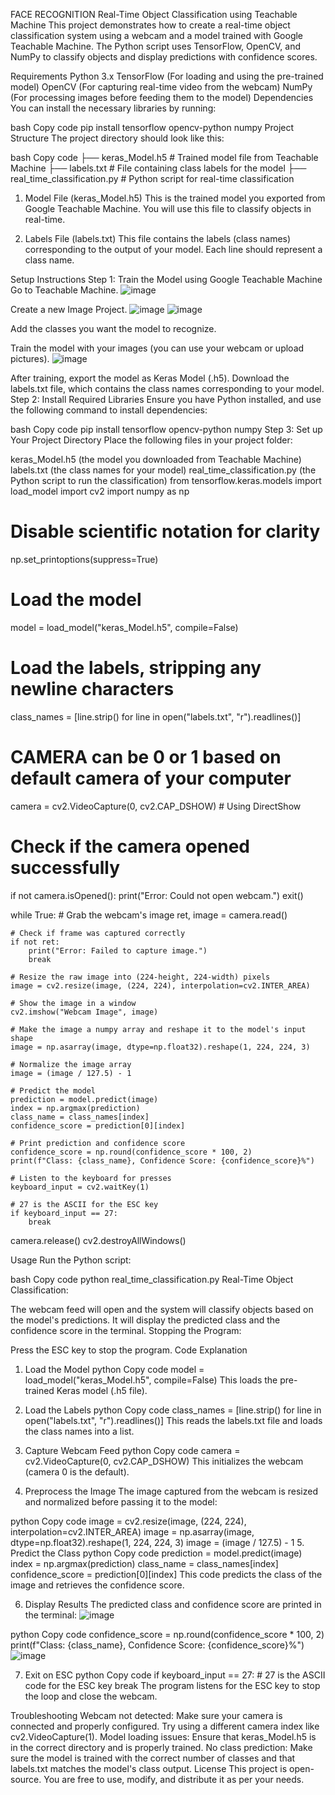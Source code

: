 FACE RECOGNITION 
Real-Time Object Classification using Teachable Machine
This project demonstrates how to create a real-time object classification system using a webcam and a model trained with Google Teachable Machine. The Python script uses TensorFlow, OpenCV, and NumPy to classify objects and display predictions with confidence scores.

Requirements
Python 3.x
TensorFlow (For loading and using the pre-trained model)
OpenCV (For capturing real-time video from the webcam)
NumPy (For processing images before feeding them to the model)
Dependencies
You can install the necessary libraries by running:

bash
Copy code
pip install tensorflow opencv-python numpy
Project Structure
The project directory should look like this:

bash
Copy code
├── keras_Model.h5             # Trained model file from Teachable Machine
├── labels.txt                 # File containing class labels for the model
├── real_time_classification.py  # Python script for real-time classification

1. Model File (keras_Model.h5)
This is the trained model you exported from Google Teachable Machine. You will use this file to classify objects in real-time.

3. Labels File (labels.txt)
This file contains the labels (class names) corresponding to the output of your model. Each line should represent a class name.

Setup Instructions
Step 1: Train the Model using Google Teachable Machine
Go to Teachable Machine.
![image](https://github.com/user-attachments/assets/7680f44d-0e83-41ce-a9e6-97787d5f1854)

Create a new Image Project.
![image](https://github.com/user-attachments/assets/f7e7d656-4872-4419-a458-6d3b64028caf)
![image](https://github.com/user-attachments/assets/ab5b2c96-19df-452a-9497-d0017b9657a0)

Add the classes you want the model to recognize.

Train the model with your images (you can use your webcam or upload pictures).
![image](https://github.com/user-attachments/assets/d856308c-0159-4683-87f7-4bd92f0e903d)

After training, export the model as Keras Model (.h5).
Download the labels.txt file, which contains the class names corresponding to your model.
Step 2: Install Required Libraries
Ensure you have Python installed, and use the following command to install dependencies:

bash
Copy code
pip install tensorflow opencv-python numpy
Step 3: Set up Your Project Directory
Place the following files in your project folder:

keras_Model.h5 (the model you downloaded from Teachable Machine)
labels.txt (the class names for your model)
real_time_classification.py (the Python script to run the classification)
from tensorflow.keras.models import load_model
import cv2
import numpy as np

# Disable scientific notation for clarity
np.set_printoptions(suppress=True)

# Load the model
model = load_model("keras_Model.h5", compile=False)

# Load the labels, stripping any newline characters
class_names = [line.strip() for line in open("labels.txt", "r").readlines()]

# CAMERA can be 0 or 1 based on default camera of your computer
camera = cv2.VideoCapture(0, cv2.CAP_DSHOW)  # Using DirectShow

# Check if the camera opened successfully
if not camera.isOpened():
    print("Error: Could not open webcam.")
    exit()

while True:
    # Grab the webcam's image
    ret, image = camera.read()

    # Check if frame was captured correctly
    if not ret:
        print("Error: Failed to capture image.")
        break

    # Resize the raw image into (224-height, 224-width) pixels
    image = cv2.resize(image, (224, 224), interpolation=cv2.INTER_AREA)

    # Show the image in a window
    cv2.imshow("Webcam Image", image)

    # Make the image a numpy array and reshape it to the model's input shape
    image = np.asarray(image, dtype=np.float32).reshape(1, 224, 224, 3)

    # Normalize the image array
    image = (image / 127.5) - 1

    # Predict the model
    prediction = model.predict(image)
    index = np.argmax(prediction)
    class_name = class_names[index]
    confidence_score = prediction[0][index]

    # Print prediction and confidence score
    confidence_score = np.round(confidence_score * 100, 2)
    print(f"Class: {class_name}, Confidence Score: {confidence_score}%")

    # Listen to the keyboard for presses
    keyboard_input = cv2.waitKey(1)

    # 27 is the ASCII for the ESC key
    if keyboard_input == 27:
        break

camera.release()
cv2.destroyAllWindows()


Usage
Run the Python script:

bash
Copy code
python real_time_classification.py
Real-Time Object Classification:

The webcam feed will open and the system will classify objects based on the model's predictions.
It will display the predicted class and the confidence score in the terminal.
Stopping the Program:

Press the ESC key to stop the program.
Code Explanation
1. Load the Model
python
Copy code
model = load_model("keras_Model.h5", compile=False)
This loads the pre-trained Keras model (.h5 file).

2. Load the Labels
python
Copy code
class_names = [line.strip() for line in open("labels.txt", "r").readlines()]
This reads the labels.txt file and loads the class names into a list.

3. Capture Webcam Feed
python
Copy code
camera = cv2.VideoCapture(0, cv2.CAP_DSHOW)
This initializes the webcam (camera 0 is the default).

4. Preprocess the Image
The image captured from the webcam is resized and normalized before passing it to the model:

python
Copy code
image = cv2.resize(image, (224, 224), interpolation=cv2.INTER_AREA)
image = np.asarray(image, dtype=np.float32).reshape(1, 224, 224, 3)
image = (image / 127.5) - 1
5. Predict the Class
python
Copy code
prediction = model.predict(image)
index = np.argmax(prediction)
class_name = class_names[index]
confidence_score = prediction[0][index]
This code predicts the class of the image and retrieves the confidence score.

6. Display Results
The predicted class and confidence score are printed in the terminal:
![image](https://github.com/user-attachments/assets/bd72a017-be77-4996-8f82-b3b5cad76e98)


python
Copy code
confidence_score = np.round(confidence_score * 100, 2)
print(f"Class: {class_name}, Confidence Score: {confidence_score}%")
![image](https://github.com/user-attachments/assets/e69f19b9-673e-4a4b-92e9-24890fb2745d)

7. Exit on ESC
python
Copy code
if keyboard_input == 27:  # 27 is the ASCII code for the ESC key
    break
The program listens for the ESC key to stop the loop and close the webcam.

Troubleshooting
Webcam not detected: Make sure your camera is connected and properly configured. Try using a different camera index like cv2.VideoCapture(1).
Model loading issues: Ensure that keras_Model.h5 is in the correct directory and is properly trained.
No class prediction: Make sure the model is trained with the correct number of classes and that labels.txt matches the model's class output.
License
This project is open-source. You are free to use, modify, and distribute it as per your needs.

